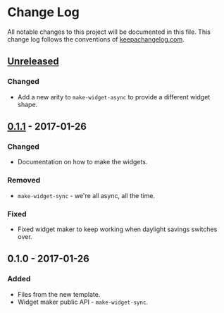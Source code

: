 # Change Log
All notable changes to this project will be documented in this file. This change log follows the conventions of [keepachangelog.com](http://keepachangelog.com/).

## [Unreleased]
### Changed
- Add a new arity to `make-widget-async` to provide a different widget shape.

## [0.1.1] - 2017-01-26
### Changed
- Documentation on how to make the widgets.

### Removed
- `make-widget-sync` - we're all async, all the time.

### Fixed
- Fixed widget maker to keep working when daylight savings switches over.

## 0.1.0 - 2017-01-26
### Added
- Files from the new template.
- Widget maker public API - `make-widget-sync`.

[Unreleased]: https://github.com/your-name/clojure-data-analysis/compare/0.1.1...HEAD
[0.1.1]: https://github.com/your-name/clojure-data-analysis/compare/0.1.0...0.1.1
